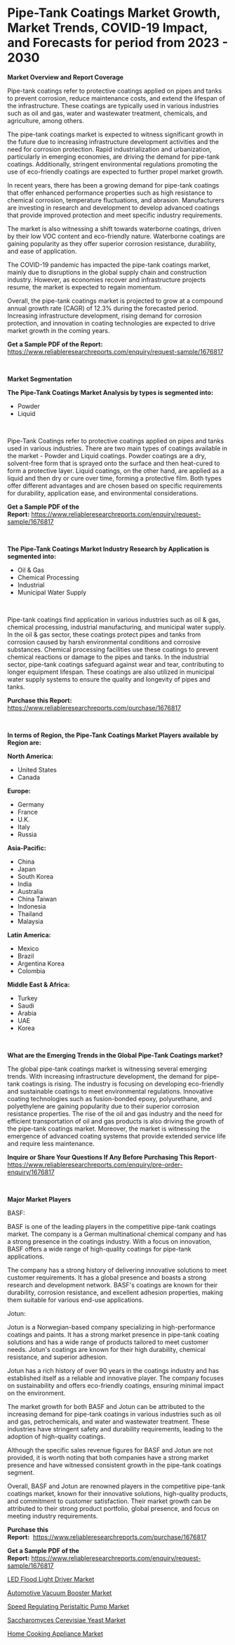 <p><h1>Pipe-Tank Coatings Market Growth, Market Trends, COVID-19 Impact, and Forecasts for period from 2023 - 2030</h1></p><p><strong>Market Overview and Report Coverage</strong></p>
<p><p>Pipe-tank coatings refer to protective coatings applied on pipes and tanks to prevent corrosion, reduce maintenance costs, and extend the lifespan of the infrastructure. These coatings are typically used in various industries such as oil and gas, water and wastewater treatment, chemicals, and agriculture, among others.</p><p>The pipe-tank coatings market is expected to witness significant growth in the future due to increasing infrastructure development activities and the need for corrosion protection. Rapid industrialization and urbanization, particularly in emerging economies, are driving the demand for pipe-tank coatings. Additionally, stringent environmental regulations promoting the use of eco-friendly coatings are expected to further propel market growth.</p><p>In recent years, there has been a growing demand for pipe-tank coatings that offer enhanced performance properties such as high resistance to chemical corrosion, temperature fluctuations, and abrasion. Manufacturers are investing in research and development to develop advanced coatings that provide improved protection and meet specific industry requirements.</p><p>The market is also witnessing a shift towards waterborne coatings, driven by their low VOC content and eco-friendly nature. Waterborne coatings are gaining popularity as they offer superior corrosion resistance, durability, and ease of application.</p><p>The COVID-19 pandemic has impacted the pipe-tank coatings market, mainly due to disruptions in the global supply chain and construction industry. However, as economies recover and infrastructure projects resume, the market is expected to regain momentum.</p><p>Overall, the pipe-tank coatings market is projected to grow at a compound annual growth rate (CAGR) of 12.3% during the forecasted period. Increasing infrastructure development, rising demand for corrosion protection, and innovation in coating technologies are expected to drive market growth in the coming years.</p></p>
<p><strong>Get a Sample PDF of the Report:</strong> <a href="https://www.reliableresearchreports.com/enquiry/request-sample/1676817">https://www.reliableresearchreports.com/enquiry/request-sample/1676817</a></p>
<p>&nbsp;</p>
<p><strong>Market Segmentation</strong></p>
<p><strong>The Pipe-Tank Coatings Market Analysis by types is segmented into:</strong></p>
<p><ul><li>Powder</li><li>Liquid</li></ul></p>
<p>&nbsp;</p>
<p><p>Pipe-Tank Coatings refer to protective coatings applied on pipes and tanks used in various industries. There are two main types of coatings available in the market - Powder and Liquid coatings. Powder coatings are a dry, solvent-free form that is sprayed onto the surface and then heat-cured to form a protective layer. Liquid coatings, on the other hand, are applied as a liquid and then dry or cure over time, forming a protective film. Both types offer different advantages and are chosen based on specific requirements for durability, application ease, and environmental considerations.</p></p>
<p><strong>Get a Sample PDF of the Report:</strong>&nbsp;<a href="https://www.reliableresearchreports.com/enquiry/request-sample/1676817">https://www.reliableresearchreports.com/enquiry/request-sample/1676817</a></p>
<p>&nbsp;</p>
<p><strong>The Pipe-Tank Coatings Market Industry Research by Application is segmented into:</strong></p>
<p><ul><li>Oil & Gas</li><li>Chemical Processing</li><li>Industrial</li><li>Municipal Water Supply</li></ul></p>
<p>&nbsp;</p>
<p><p>Pipe-tank coatings find application in various industries such as oil & gas, chemical processing, industrial manufacturing, and municipal water supply. In the oil & gas sector, these coatings protect pipes and tanks from corrosion caused by harsh environmental conditions and corrosive substances. Chemical processing facilities use these coatings to prevent chemical reactions or damage to the pipes and tanks. In the industrial sector, pipe-tank coatings safeguard against wear and tear, contributing to longer equipment lifespan. These coatings are also utilized in municipal water supply systems to ensure the quality and longevity of pipes and tanks.</p></p>
<p><strong>Purchase this Report:</strong>&nbsp; <a href="https://www.reliableresearchreports.com/purchase/1676817">https://www.reliableresearchreports.com/purchase/1676817</a></p>
<p>&nbsp;</p>
<p><strong>In terms of Region, the Pipe-Tank Coatings Market Players available by Region are:</strong></p>
<p>
    <p> <strong> North America: </strong>
        <ul>
            <li>United States</li>
            <li>Canada</li>
        </ul>
        </p> 
    <p> <strong> Europe: </strong>
        <ul>
            <li>Germany</li>
            <li>France</li>
            <li>U.K.</li>
            <li>Italy</li>
            <li>Russia</li>
        </ul>
        </p> 
    <p> <strong> Asia-Pacific: </strong>
        <ul>
            <li>China</li>
            <li>Japan</li>
            <li>South Korea</li>
            <li>India</li>
            <li>Australia</li>
            <li>China Taiwan</li>
            <li>Indonesia</li>
            <li>Thailand</li>
            <li>Malaysia</li>
        </ul>
        </p> 
    <p> <strong> Latin America: </strong>
        <ul>
            <li>Mexico</li>
            <li>Brazil</li>
            <li>Argentina Korea</li>
            <li>Colombia</li>
        </ul>
        </p> 
    <p> <strong> Middle East & Africa: </strong>
        <ul>
            <li>Turkey</li>
            <li>Saudi</li>
            <li>Arabia</li>
            <li>UAE</li>
            <li>Korea</li>
        </ul>
    </p>
    </p>
<p>&nbsp;</p>
<p><strong>What are the Emerging Trends in the Global Pipe-Tank Coatings market?</strong></p>
<p><p>The global pipe-tank coatings market is witnessing several emerging trends. With increasing infrastructure development, the demand for pipe-tank coatings is rising. The industry is focusing on developing eco-friendly and sustainable coatings to meet environmental regulations. Innovative coating technologies such as fusion-bonded epoxy, polyurethane, and polyethylene are gaining popularity due to their superior corrosion resistance properties. The rise of the oil and gas industry and the need for efficient transportation of oil and gas products is also driving the growth of the pipe-tank coatings market. Moreover, the market is witnessing the emergence of advanced coating systems that provide extended service life and require less maintenance.</p></p>
<p><strong>Inquire or Share Your Questions If Any Before Purchasing This Report</strong>- <a href="https://www.reliableresearchreports.com/enquiry/pre-order-enquiry/1676817">https://www.reliableresearchreports.com/enquiry/pre-order-enquiry/1676817</a></p>
<p>&nbsp;</p>
<p><strong>Major Market Players</strong></p>
<p><p>BASF:</p><p>BASF is one of the leading players in the competitive pipe-tank coatings market. The company is a German multinational chemical company and has a strong presence in the coatings industry. With a focus on innovation, BASF offers a wide range of high-quality coatings for pipe-tank applications.</p><p>The company has a strong history of delivering innovative solutions to meet customer requirements. It has a global presence and boasts a strong research and development network. BASF's coatings are known for their durability, corrosion resistance, and excellent adhesion properties, making them suitable for various end-use applications.</p><p>Jotun:</p><p>Jotun is a Norwegian-based company specializing in high-performance coatings and paints. It has a strong market presence in pipe-tank coating solutions and has a wide range of products tailored to meet customer needs. Jotun's coatings are known for their high durability, chemical resistance, and superior adhesion.</p><p>Jotun has a rich history of over 90 years in the coatings industry and has established itself as a reliable and innovative player. The company focuses on sustainability and offers eco-friendly coatings, ensuring minimal impact on the environment.</p><p>The market growth for both BASF and Jotun can be attributed to the increasing demand for pipe-tank coatings in various industries such as oil and gas, petrochemicals, and water and wastewater treatment. These industries have stringent safety and durability requirements, leading to the adoption of high-quality coatings.</p><p>Although the specific sales revenue figures for BASF and Jotun are not provided, it is worth noting that both companies have a strong market presence and have witnessed consistent growth in the pipe-tank coatings segment.</p><p>Overall, BASF and Jotun are renowned players in the competitive pipe-tank coatings market, known for their innovative solutions, high-quality products, and commitment to customer satisfaction. Their market growth can be attributed to their strong product portfolio, global presence, and focus on meeting industry requirements.</p></p>
<p><strong>Purchase this Report:</strong>&nbsp;&nbsp;<a href="https://www.reliableresearchreports.com/purchase/1676817">https://www.reliableresearchreports.com/purchase/1676817</a></p>
<p></p>
<p><strong>Get a Sample PDF of the Report:</strong>&nbsp;<a href="https://www.reliableresearchreports.com/enquiry/request-sample/1676817">https://www.reliableresearchreports.com/enquiry/request-sample/1676817</a></p>
<p><p><a href="https://medium.com/@enostillman2023/led-flood-light-driver-market-size-growth-forecast-2023-2030-e5b0f8e52b22">LED Flood Light Driver Market</a></p><p><a href="https://www.linkedin.com/pulse/automotive-vacuum-booster-market-research-report-unlocks-analysis/">Automotive Vacuum Booster Market</a></p><p><a href="https://www.linkedin.com/pulse/speed-regulating-peristaltic-pump-market-size-2023-2030/">Speed Regulating Peristaltic Pump Market</a></p><p><a href="https://medium.com/@klebogdani/saccharomyces-cerevisiae-yeast-market-size-growth-forecast-2023-2030-dd5977202c8e">Saccharomyces Cerevisiae Yeast Market</a></p><p><a href="https://www.linkedin.com/pulse/home-cooking-appliance-market-size-share-amp-trends-analysis/">Home Cooking Appliance Market</a></p></p>